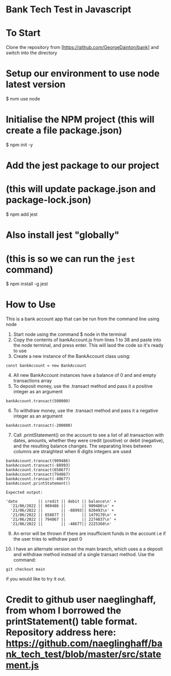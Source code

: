 # Bank Tech Test in Javascript

# To Start

Clone the repository from [https://github.com/GeorgeDainton/bank] and switch into the directory

# Setup our environment to use node latest version
$ nvm use node

# Initialise the NPM project (this will create a file package.json)
$ npm init -y

# Add the jest package to our project
# (this will update package.json and package-lock.json)
$ npm add jest

# Also install jest "globally"
# (this is so we can run the `jest` command)
$ npm install -g jest


# How to Use

This is a bank account app that can be run from the command line using node

1. Start node using the command $ node in the terminal
2. Copy the contents of bankAccount.js from lines 1 to 38 and paste into the node terminal, and press enter. This will laod the code so it's ready to use
3. Create a new instance of the BankAccount class using:
```
const bankAccount = new BankAccount

```
4. All new BankAccount instances have a balance of 0 and and empty transactions array
5. To deposit money, use the .transact method and pass it a positive integer as an argument
```
bankAccount.transact(500000)

```
6. To withdraw money, use the .transact method and pass it a negative integer as an argument
```
bankAccount.transact(-200000)

```
7. Call .printStatement() on the account to see a list of all transaction with dates, amounts, whether they were credit (positive) or debit (negative), and the resulting balance changes. The separating lines between columns are straightest when 6 digits integers are used
```
bankAccount.transact(909486)
bankAccount.transact(-88993)
bankAccount.transact(658677)
bankAccount.transact(794867)
bankAccount.transact(-48677)
bankAccount.printStatement()

Expected output:

'date         || credit || debit || balance\n' +
  '21/06/2022 || 909486 ||       || 909486\n' +
  '21/06/2022 ||        || -88993|| 820493\n' +
  '21/06/2022 || 658677 ||       || 1479170\n' +
  '21/06/2022 || 794867 ||       || 2274037\n' +
  '21/06/2022 ||        || -48677|| 2225360\n'

```
9. An error will be thrown if there are insufficient funds in the account i.e if the user tries to withdraw past 0

10. I have an alternate version on the main branch, which uses a a deposit and withdraw method instead of a single transact method. Use the command: 
```
git checkout main 

```

if you would like to try it out.

# Credit to github user naeglinghaff, from whom I borrowed the printStatement() table format. Repository address here: https://github.com/naeglinghaff/bank_tech_test/blob/master/src/statement.js
